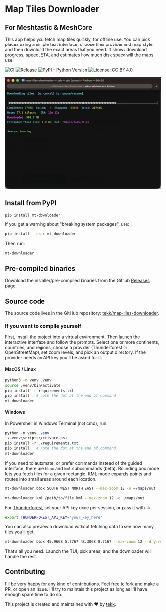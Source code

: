 # Map Tiles Downloader

## For Meshtastic & MeshCore

This app helps you fetch map tiles quickly, for offline use. You can pick places using a simple text interface, choose tiles provider and map style, and then download the exact areas that you need. It shows download progress, speed, ETA, and estimates how much disk space will the maps use.

[![CI](https://github.com/tekk/map-tiles-downloader/actions/workflows/ci.yml/badge.svg)](https://github.com/tekk/map-tiles-downloader/actions/workflows/ci.yml)
[![Release](https://github.com/tekk/map-tiles-downloader/actions/workflows/release.yml/badge.svg)](https://github.com/tekk/map-tiles-downloader/actions/workflows/release.yml)
[![PyPI - Python Version](https://img.shields.io/badge/python-3.9%2B-blue.svg)](https://www.python.org/)
[![License: CC BY 4.0](https://img.shields.io/badge/License-CC%20BY%204.0-lightgrey.svg)](LICENSE)

![Map Tiles Downloader - screenshot](https://github.com/tekk/map-tiles-downloader/blob/7794a00bf113241f3260ea58a8ce6ba606483754/img/screenshot.png)

## Install from PyPI

```bash
pip install mt-downloader
```

If you get a warning about "breaking system packages", use:

```bash
pip install --user mt-downloader
```

Then run:
```bash
mt-downloader
```

## Pre-compiled binaries

Download the installer/pre-compiled binaries from the Github [Releases](https://github.com/tekk/map-tiles-downloader/releases) page.

## Source code

The source code lives in the GitHub repository: [tekk/map-tiles-downloader](https://github.com/tekk/map-tiles-downloader).

### If you want to compile yourself

First, install the project into a virtual environment. Then launch the interactive interface and follow the prompts. Select one or more continents, countries, and regions, choose a provider (Thunderforest or OpenStreetMap), set zoom levels, and pick an output directory. If the provider needs an API key you’ll be asked for it.

#### MacOS / Linux

```bash
python3 -m venv .venv
source .venv/bin/activate
pip install -r requirements.txt
pip install . # note the dot at the end of command
mt-downloader
```

#### Windows

In Powershell in Windows Terminal (not cmd), run:

```powershell
python -m venv .venv
.\.venv\Scripts\Activate.ps1
pip install -r .\requirements.txt
pip install . # note the dot at the end of command
mt-downloader
```

If you need to automate, or prefer commands instead of the guided interface, there are `bbox` and `kml` subcommands (beta). Bounding box mode lets you fetch tiles for a given rectangle. KML mode expands points and routes into small areas around each location.

```bash
mt-downloader bbox SOUTH WEST NORTH EAST --max-zoom 12 -o ~/maps/out
```

```bash
mt-downloader kml /path/to/file.kml --max-zoom 12 -o ~/maps/out
```

For [Thunderforest](https://www.thunderforest.com/docs/apikeys/), set your API key once per session, or pass it with `-k`.

```bash
export THUNDERFOREST_API_KEY="your_key_here"
```

You can also preview a download without fetching data to see how many tiles you’ll get.

```bash
mt-downloader bbox 45.9668 5.7767 48.3068 8.7167 --max-zoom 12 --dry-run
```

That’s all you need. Launch the TUI, pick areas, and the downloader will handle the rest.

## Contributing

I'll be very happy for any kind of contributions. Feel free to fork and make a PR, or open an issue. I'll try to maintain this project as long as I'll have enough spare time to do so.

This project is created and maintained with :heart: by [tekk](https://github.com/tekk).
